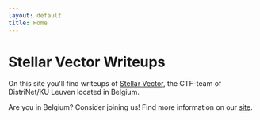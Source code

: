 ```yaml
---
layout: default
title: Home
---
```


# Stellar Vector Writeups

On this site you'll find writeups of [Stellar Vector](//stellarvector.be), the CTF-team of DistriNet/KU Leuven located in Belgium.

Are you in Belgium? Consider joining us! Find more information on our [site](//stellarvector.be).
